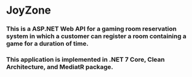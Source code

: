 # JoyZone

### This is a ASP.NET Web API for a gaming room reservation system in which a customer can register a room containing a game for a duration of time.
### This application is implemented in .NET 7 Core, Clean Architecture, and MediatR package.
